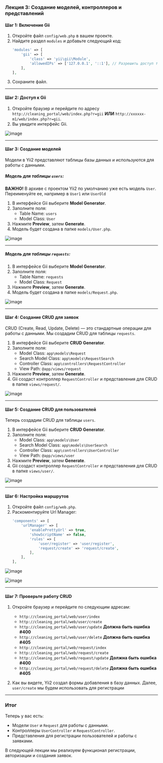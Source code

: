 ### Лекция 3: Создание моделей, контроллеров и представлений

#### Шаг 1: Включение Gii
1. Откройте файл `config/web.php` в вашем проекте.
2. Найдите раздел `modules` и добавьте следующий код:
   ```php
   'modules' => [
       'gii' => [
           'class' => 'yii\gii\Module',
           'allowedIPs' => ['127.0.0.1', '::1'], // Разрешить доступ только с localhost
       ],
   ],
   ```
3. Сохраните файл.


---


#### Шаг 2: Доступ к Gii
1. Откройте браузер и перейдите по адресу `http://cleaning_portal/web/index.php?r=gii` **ИЛИ** `http://xxxxxx-m1/web/index.php?r=gii`.
2. Вы увидите интерфейс Gii.

![image](https://github.com/user-attachments/assets/6d114b8a-5be2-45af-a65d-8c6dd70e0a30)


---


#### Шаг 3: Создание моделей
Модели в Yii2 представляют таблицы базы данных и используются для работы с данными.

##### Модель для таблицы `users`:
**ВАЖНО!** В архиве с проектом Yii2 по умолчанию уже есть модель `User`. Переименуйте ее, например в `User1` или `UserOld` 

1. В интерфейсе Gii выберите **Model Generator**.
2. Заполните поля:
   - Table Name: `users`
   - Model Class: `User`
3. Нажмите **Preview**, затем **Generate**.
4. Модель будет создана в папке `models/User.php`.

![image](https://github.com/user-attachments/assets/fea50e9b-3b1f-47b4-b5ab-849e0c66c829)


---


##### Модель для таблицы `requests`:
1. В интерфейсе Gii выберите **Model Generator**.
2. Заполните поля:
   - Table Name: `requests`
   - Model Class: `Request`
3. Нажмите **Preview**, затем **Generate**.
4. Модель будет создана в папке `models/Request.php`.

![image](https://github.com/user-attachments/assets/063e476e-1a12-4885-80e1-89588fc221e5)


---


#### Шаг 4: Создание CRUD для заявок
CRUD (Create, Read, Update, Delete) — это стандартные операции для работы с данными. Мы создадим CRUD для таблицы `requests`.

1. В интерфейсе Gii выберите **CRUD Generator**.
2. Заполните поля:
   - Model Class: `app\models\Request`
   - Search Model Class: `app\models\RequestSearch`
   - Controller Class: `app\controllers\RequestController`
   - View Path: `@app/views/request`
3. Нажмите **Preview**, затем **Generate**.
4. Gii создаст контроллер `RequestController` и представления для CRUD в папке `views/request/`.


![image](https://github.com/user-attachments/assets/f2745013-ecd9-4c6f-9ccf-44d40b14de19)


---


#### Шаг 5: Создание CRUD для пользователей
Теперь создадим CRUD для таблицы `users`. 

1. В интерфейсе Gii выберите **CRUD Generator**.
2. Заполните поля:
   - Model Class: `app\models\User`
   - Search Model Class: `app\models\UserSearch`
   - Controller Class: `app\controllers\UserController`
   - View Path: `@app/views/user`
3. Нажмите **Preview**, затем **Generate**.
4. Gii создаст контроллер `RequestController` и представления для CRUD в папке `views/user/`.


![image](https://github.com/user-attachments/assets/408b9676-302c-40b9-a93f-8c9059a39acc)


---


#### Шаг 6: Настройка маршрутов
1. Откройте файл `config/web.php`.
2. Раскоментируйте Url Manager:
   ```php
   'components' => [
       'urlManager' => [
           'enablePrettyUrl' => true,
           'showScriptName' => false,
           'rules' => [
               'user/register' => 'user/register',
               'request/create' => 'request/create',
           ],
       ],
   ],
   ```

![image](https://github.com/user-attachments/assets/c588ac77-2bc6-4c6e-952f-7b2d330678b3)

![image](https://github.com/user-attachments/assets/57390ea0-a3bc-42f2-a0e7-5ae816db84de)


---


#### Шаг 7: Проверьте работу CRUD
1. Откройте браузер и перейдите по следующим адресам:
   - `http://cleaning_portal/web/user/index`
   - `http://cleaning_portal/web/user/create`
   - `http://cleaning_portal/web/user/update` **Должна быть ошибка #400**
   - `http://cleaning_portal/web/user/delete` **Должна быть ошибка #405**
   - `http://cleaning_portal/web/request/index`
   - `http://cleaning_portal/web/request/create`
   - `http://cleaning_portal/web/request/update` **Должна быть ошибка #400**
   - `http://cleaning_portal/web/request/delete` **Должна быть ошибка #405**

2. Как вы видете, Yii2 создал формы добавления в базу данных. Далее, `user/create` мы будем использовать для регистрации


---

### Итог
Теперь у вас есть:
- Модели `User` и `Request` для работы с данными.
- Контроллеры `UserController` и `RequestController`.
- Представления для регистрации пользователей и работы с заявками.

В следующей лекции мы реализуем функционал регистрации, авторизации и создания заявок.
